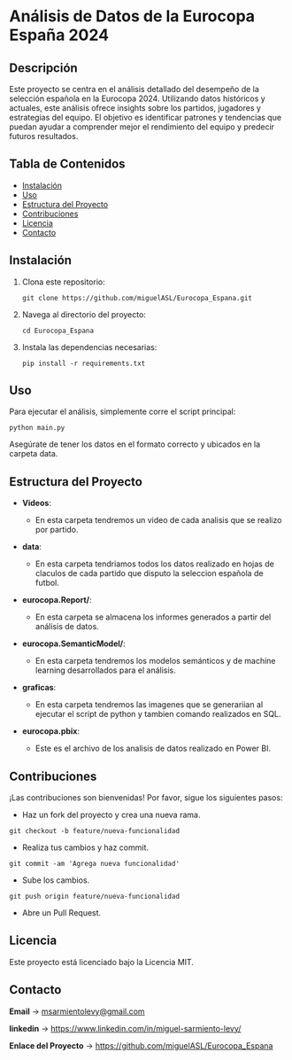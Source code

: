 # Análisis de Datos de la Eurocopa España 2024

## Descripción

Este proyecto se centra en el análisis detallado del desempeño de la selección española en la Eurocopa 2024. Utilizando datos históricos y actuales, este análisis ofrece insights sobre los partidos, jugadores y estrategias del equipo. El objetivo es identificar patrones y tendencias que puedan ayudar a comprender mejor el rendimiento del equipo y predecir futuros resultados.

## Tabla de Contenidos

- [Instalación](#instalación)
- [Uso](#uso)
- [Estructura del Proyecto](#estructura-del-proyecto)
- [Contribuciones](#contribuciones)
- [Licencia](#licencia)
- [Contacto](#contacto)

## Instalación

1. Clona este repositorio:
    ```
    git clone https://github.com/miguelASL/Eurocopa_Espana.git
    ```
2. Navega al directorio del proyecto:
    ```
    cd Eurocopa_Espana
    ```
3. Instala las dependencias necesarias:
    ```
    pip install -r requirements.txt
    ```

## Uso

Para ejecutar el análisis, simplemente corre el script principal:
```
python main.py
```
Asegúrate de tener los datos en el formato correcto y ubicados en la carpeta data.

## Estructura del Proyecto

- **Videos**:
  - En esta carpeta tendremos un video de cada analisis que se realizo por partido.

- **data**:
  - En esta carpeta tendriamos todos los datos realizado en hojas de claculos de cada partido que disputo la seleccion española de futbol.
  
- **eurocopa.Report/**:
  - En esta carpeta se almacena los informes generados a partir del análisis de datos.

- **eurocopa.SemanticModel/**:
  - En esta carpeta tendremos los modelos semánticos y de machine learning desarrollados para el análisis.
 
- **graficas**:
  - En esta carpeta tendremos las imagenes que se generariian al ejecutar el script de python y tambien comando realizados en SQL.
 
- **eurocopa.pbix**:
  - Este es el archivo de los analisis de datos realizado en Power BI.

## Contribuciones
¡Las contribuciones son bienvenidas! Por favor, sigue los siguientes pasos:

- Haz un fork del proyecto y crea una nueva rama.
```
git checkout -b feature/nueva-funcionalidad
```
- Realiza tus cambios y haz commit.
```
git commit -am 'Agrega nueva funcionalidad'
```
- Sube los cambios.
```
git push origin feature/nueva-funcionalidad
```
- Abre un Pull Request.

## Licencia

Este proyecto está licenciado bajo la Licencia MIT.

## Contacto

**Email** -> msarmientolevy@gmail.com

**linkedin** -> https://www.linkedin.com/in/miguel-sarmiento-levy/

**Enlace del Proyecto** -> https://github.com/miguelASL/Eurocopa_Espana
